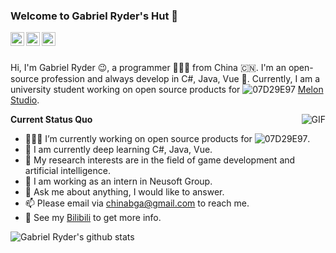 ### Welcome to Gabriel Ryder's Hut 👋

<a href="https://tva1.sinaimg.cn/large/007S8ZIlgy1ggrqy7om28j30j80omjtq.jpg">
  <img align="left" alt="Wechat" width="22px" src="https://cdn.jsdelivr.net/npm/simple-icons@3.1.0/icons/tencentqq.svg" />
</a>
<a href="https://space.bilibili.com/402653186">
  <img align="left" alt="LinkedIn" width="22px" src="https://cdn.jsdelivr.net/npm/simple-icons@3.1.0/icons/bilibili.svg" />
</a>
<a href="mailto:chinabga@gmail.com">
  <img align="left" alt="'Gmail" width="22px" src="https://cdn.jsdelivr.net/npm/simple-icons@3.1.0/icons/gmail.svg" />
</a>

<br />
<br />

Hi, I'm Gabriel Ryder 😉, a programmer 👨🏻‍💻 from China 🇨🇳. I'm an open-source profession and always develop in C#, Java, Vue 🐍. Currently, I am a university student working on open source products for ![07D29E97](https://github.com/user-attachments/assets/43b8ecd0-0f2b-40ef-8753-8a23a6886b5f)
 [Melon Studio](https://github.com/Melon-Studio). 

  <img align="right" alt="GIF" src="https://media.giphy.com/media/iIqmM5tTjmpOB9mpbn/giphy.gif" />

**Current Status Quo**

- 👨🏻‍💻 I’m currently working on open source products for ![07D29E97](https://github.com/user-attachments/assets/43b8ecd0-0f2b-40ef-8753-8a23a6886b5f).
- 🌱 I am currently deep learning C#, Java, Vue.
- 🤔 My research interests are in the field of game development and artificial intelligence.
- 💼 I am working as an intern in Neusoft Group.
- 💬 Ask me about anything, I would like to answer.
- 📫 Please email via chinabga@gmail.com to reach me.
- 👀 See my [Bilibili](https://space.bilibili.com/402653186) to get more info.

![Gabriel Ryder's github stats](https://github-readme-stats.vercel.app/api?username=6get-xiaofan&show_icons=true&hide_border=true)
